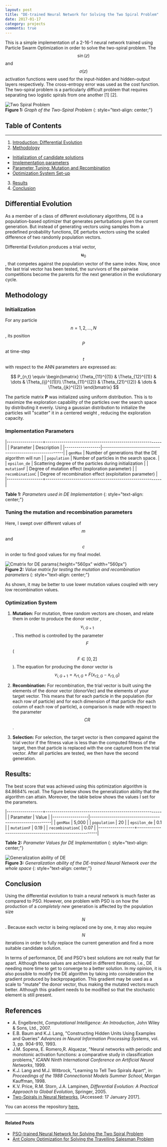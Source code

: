 ```yaml
---
layout: post
title: "DE-trained Neural Network for Solving the Two Spiral Problem"
date: 2017-01-17
category: projects
comments: true
---
```


This is a simple implementation of a 2-16-1 neural network trained using Particle Swarm Optimization in order to solve the two-spiral problem. The $$\sin(z)$$ and $$\sigma(z)$$ activation functions were used for the input-hidden and hidden-output layers respectively. The cross-entropy error was used as the cost function. The two-spiral problem is a particularly difficult problem that requires separating two logistic spirals from one another [1] [2].

![Two Spiral Problem](http://i.imgur.com/AB14SHCl.png)  
__Figure 1:__ _Graph of the Two-Spiral Problem_
{: style="text-align: center;"}  


## Table of Contents
---
1. [Introduction: Differential Evolution](#differential-evolution)
2. [Methodology](#methodology)
  - [Initialization of candidate solutions](#initialization)
  - [Implementation parameters](#implementation-parameters)
  - [Parameter Tuning: Mutation and Recombination](#tuning-the-mutation-and-recombination-parameters)
  - [Optimization System Set-up](#optimization-system)
3. [Results](#results)
4. [Conclusion](#conclusion)



## Differential Evolution  
As a member of a class of different evolutionary algorithms, DE is a population-based optimizer that generates
perturbations given the current generation. But instead of generating vectors using samples from a predefined
probability functions, DE perturbs vectors using the scaled difference of two randomly population vectors.

Differential Evolution produces a trial vector, $$\mathbf{u}_{0}$$, that competes against the population
vector of the same index. Now, once the last trial vector has been tested, the survivors of the pairwise
competitions become the parents for the next generation in the evolutionary cycle.


## Methodology  

### Initialization
For any particle $$n = 1,2, \dots , N$$, its position $$P$$ at time-step $$t$$ with respect to the ANN parameters are expressed as:

$$
P_{n,t} \equiv \begin{bmatrix}
\Theta_{11}^{(1)} & \Theta_{12}^{(1)} & \dots & \Theta_{ij}^{(1)}\\
\Theta_{11}^{(2)} & \Theta_{21}^{(2)} & \dots & \Theta_{jk}^{(2)}
\end{bmatrix}
$$

The particle matrix __P__ was initialized using uniform distribution. This is to maximize the exploration capability of the particles
over the search space by distributing it evenly. Using a gaussian distribution to initialize the particles will "scatter" it in a centered weight
, reducing the exploration capacity.

### Implementation Parameters  

|------------------+----------------------------------------------------------|
| Parameter        | Description                                              |
|------------------|----------------------------------------------------------|
| `genMax`         | Number of generations that the DE algorithm will run     |
| `population`     | Number of particles in the search space.                 |
| `epsilon_de`     | Scattering degree of the particles during initialization |
| `mutationF`      | Degree of mutation effect (exploration parameter)        |
| `recombinationC` | Degree of recombination effect (exploitation parameter)  |
|------------------+----------------------------------------------------------|  

__Table 1:__ _Parameters used in DE Implementation_
{: style="text-align: center;"}

### Tuning the mutation and recombination parameters
Here, I swept over different values of $$m$$ and $$c$$ in order to find good values for my final model.

![Cmatrix for DE params](/res/nn/cmatrix2.png){:height="560px" width="560px"}  
__Figure 2:__ _Value matrix for testing the mutation and recombination parameters_
{: style="text-align: center;"}

As shown, it may be better to use lower mutation values coupled with very low recombination values.


### Optimization System  
1. __Mutation:__ For mutation, three random vectors are chosen, and relate them in order to produce the donor vector
,$$v_{i,G+1}$$. This method is controlled by the parameter $$F$$ ($$F \in [0,2]$$). The equation for producing the
donor vector is $$v_{i,G+1} = x_{r1,G} + F (x_{r2,G} - x_{r3,G})$$

2. __Recombination:__ For recombination, the trial vector is built using the elements of the donor vector (donorVec)
and the elements of your target vector. This means that for each particle in the population (for each row of
particle) and for each dimension of that particle (for each column of each row of particle), a comparison is made with respect to the
parameter $$CR$$.

3. __Selection:__ For selection, the target vector is then compared against the trial vector if the fitness value is less
than the computed fitness of the target, then that particle is replaced  with the one captured from the trial vector.
After all particles are tested, we then have the second generation.


## Results:
The best score that was achieved using this optimization algorithm is 84.8684% recall. The figure below shows the generalization ability that the algorithm can attain. Moreover, the table below shows the values I set for the parameters.

|------------------+----------------------------------------------------------|
| Parameter        | Value                                                    |
|------------------|----------------------------------------------------------|
| `genMax`         | 5,000                                                    |
| `population`     | 20                                                       |
| `epsilon_de`     | 0.1                                                      |
| `mutationF`      | 0.19                                                     |
| `recombinationC` | 0.07                                                     |
|------------------+----------------------------------------------------------|  

__Table 2:__ _Parameter Values for DE Implementation_
{: style="text-align: center;"}

![Generalization ability of DE](http://i.imgur.com/oEHj0Dhl.png)  
__Figure 3:__ _Generalization ability of the DE-trained Neural Network over the whole space_
{: style="text-align: center;"}


## Conclusion
Using the differential evolution to train a neural network is much faster as compared to PSO. However, one problem with PSO is on how the production of a _completely new_ generation is affected by the population size $$N$$. Because each vector is being replaced one by one, it may also require $$N$$ iterations in order to fully replace the current generation and find a more suitable candidate solution.

In terms of performance, DE and PSO's best solutions are not really that far apart. Although these values are achieved in different iterations, i.e., DE needing more time to get to converge to a better solution. In my opinion, it is also possible to modify the DE algorithm by taking into consideration the gradient produced by backpropagation. This gradient may be used as a scale to "mutate" the donor vector, thus making the mutated vectors much better. Although this gradient needs to be modified so that the stochastic element is still present.


## References
+ A. Engelbrecht, *Computational Intelligence: An Introduction*, John Wiley & Sons, Ltd., 2007.  
+ E.B. Baum and K.J. Lang, "Constructing Hidden Units Using Examples and Queries" _Advances
in Neural Information Processing Systems_, vol. 3, pp. 904-910, 1993.
+ J.M. Sopena, E. Romero,R. Alquezar, "Neural networks with periodic and monotonic activation functions: a comparative study in classification problems," _ICANN Ninth International Conference on Artificial Neural Networks_, 1999.
+ K.J. Lang and M.J. Witbrock, "Learning to Tell Two Spirals Apart", in: *Proceedings of the 1988 Connectionist Models Summer School*, Morgan Kauffman, 1998.  
+ K.V. Price, R.M. Storn, J.A. Lampinen, _Differential Evolution: A Practical Approach to Global Evolution_, Springer, 2005.
+ [Two-Spirals in Neural Networks](http://www.ibiblio.org/pub/academic/computer-science/neural-networks/programs/bench/two-spirals), [Accessed: 17 January 2017].   


You can access the repository [here.](https://github.com/ljvmiranda921/two-spiral-neural-net)

***
#### Related Posts
- [PSO-trained Neural Network for Solving the Two Spiral Problem](https://ljvmiranda921.github.io/projects/2017/01/17/pso-trained-neural-network-for-solving-the-two-spiral-problem/)
- [Ant Colony Optimization for Solving the Travelling Salesman Problem](https://ljvmiranda921.github.io/projects/2017/01/18/ant-colony-optimization-tsp/)
